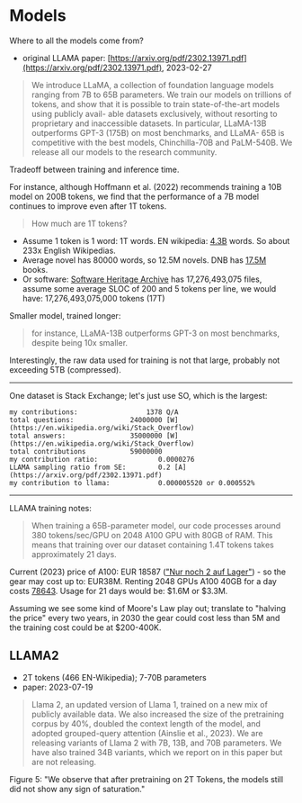 # Models

Where to all the models come from?

* original LLAMA paper: [https://arxiv.org/pdf/2302.13971.pdf](https://arxiv.org/pdf/2302.13971.pdf), 2023-02-27

> We introduce LLaMA, a collection of foundation language models ranging from 7B
to 65B parameters. We train our models on trillions of tokens, and show that it
is possible to train state-of-the-art models using publicly avail- able
datasets exclusively, without resorting to proprietary and inaccessible
datasets. In particular, LLaMA-13B outperforms GPT-3 (175B) on most benchmarks,
and LLaMA- 65B is competitive with the best models, Chinchilla-70B and
PaLM-540B. We release all our models to the research community.

Tradeoff between training and inference time.

For instance, although Hoffmann et al. (2022) recommends training a 10B model
on 200B tokens, we find that the performance of a 7B model continues to improve
even after 1T tokens.

> How much are 1T tokens?

* Assume 1 token is 1 word: 1T words. EN wikipedia:
[4.3B](https://en.wikipedia.org/wiki/Wikipedia:Size_of_Wikipedia) words. So
about 233x English Wikipedias.
* Average novel has 80000 words, so 12.5M novels. DNB has [17.5M](https://www.dnb.de/DE/Sammlungen/Buecher/buecher_node.html) books.
* Or software: [Software Heritage Archive](https://archive.softwareheritage.org/)
has 17,276,493,075 files, assume some average SLOC of 200 and 5 tokens per line, we would have: 17,276,493,075,000 tokens (17T)

Smaller model, trained longer:

> for instance, LLaMA-13B outperforms GPT-3 on most benchmarks, despite being 10x smaller.

Interestingly, the raw data used for training is not that large, probably not
exceeding 5TB (compressed).

----

One dataset is Stack Exchange; let's just use SO, which is the largest:

```
my contributions:                 1378 Q/A
total questions:              24000000 [W](https://en.wikipedia.org/wiki/Stack_Overflow)
total answers:                35000000 [W](https://en.wikipedia.org/wiki/Stack_Overflow)
total contributions           59000000
my contribution ratio:               0.0000276
LLAMA sampling ratio from SE:        0.2 [A](https://arxiv.org/pdf/2302.13971.pdf)
my contribution to llama:            0.000005520 or 0.000552%
```

----

LLAMA training notes:

> When training a 65B-parameter model, our code processes around 380
tokens/sec/GPU on 2048 A100 GPU with 80GB of RAM. This means that training over
our dataset containing 1.4T tokens takes approximately 21 days.

Current (2023) price of A100: EUR 18587 (["Nur noch 2 auf
Lager"](https://is.gd/174ewV)) - so the gear may cost up to: EUR38M. Renting
2048 GPUs A100 40GB for a day costs [78643](https://puzl.cloud/gpu-cloud).
Usage for 21 days would be: $1.6M or $3.3M.

Assuming we see some kind of Moore's Law play out; translate to "halving the
price" every two years, in 2030 the gear could cost less than 5M and the
training cost could be at $200-400K.

## LLAMA2

* 2T tokens (466 EN-Wikipedia); 7-70B parameters
* paper: 2023-07-19

> Llama 2, an updated version of Llama 1, trained on a new mix of publicly
available data. We also increased the size of the pretraining corpus by 40%,
doubled the context length of the model, and adopted grouped-query attention
(Ainslie et al., 2023). We are releasing variants of Llama 2 with 7B, 13B, and
70B parameters. We have also trained 34B variants, which we report on in this
paper but are not releasing.

Figure 5: "We observe that after pretraining on 2T Tokens, the models still did
not show any sign of saturation."
